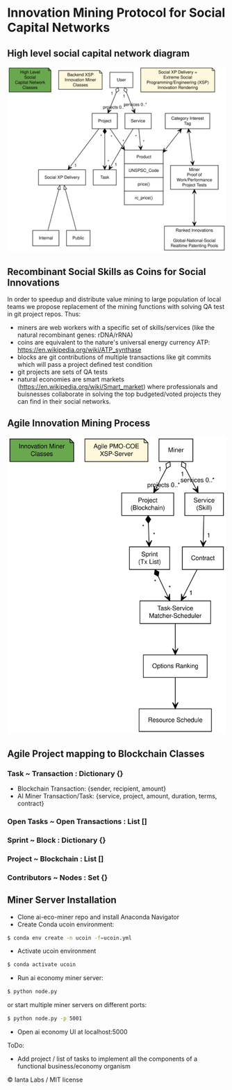 # Innovation Mining Protocol for Social Capital Networks

## High level social capital network diagram

![](/yuml/social-capital-network.svg)

## Recombinant Social Skills as Coins for Social Innovations

In order to speedup and distribute value mining to large population of local teams we propose replacement of the mining functions with solving QA test in git project repos.
Thus:

- miners are web workers with a specific set of skills/services (like the natural recombinant genes: rDNA/rRNA)
- coins are equivalent to the nature's universal energy currency ATP: https://en.wikipedia.org/wiki/ATP_synthase
- blocks are git contributions of multiple transactions like git commits which will pass a project defined test condition
- git projects are sets of QA tests
- natural economies are smart markets (https://en.wikipedia.org/wiki/Smart_market) where professionals and buisnesses collaborate in solving the top budgeted/voted projects they can find in their social networks.

## Agile Innovation Mining Process

![](/yuml/Innovation-Miner-Classes.svg)

## Agile Project mapping to Blockchain Classes

### Task ~ Transaction : Dictionary {}

- Blockchain Transaction: {sender, recipient, amount}
- AI Miner Transaction/Task: {service, project, amount, duration, terms, contract}

### Open Tasks ~ Open Transactions : List []

### Sprint ~ Block : Dictionary {}

### Project ~ Blockchain : List []

### Contributors ~ Nodes : Set {}

## Miner Server Installation

- Clone ai-eco-miner repo and install Anaconda Navigator
- Create Conda ucoin environment:

```bash
$ conda env create -n ucoin -f=ucoin.yml
```

- Activate ucoin environment

```bash
$ conda activate ucoin
```

- Run ai economy miner server:

```bash
$ python node.py
```

or start multiple miner servers on different ports:

```bash
$ python node.py -p 5001
```

- Open ai economy UI at localhost:5000

ToDo:

- Add project / list of tasks to implement all the components of a functional business/economy organism

© Ianta Labs / MIT license
